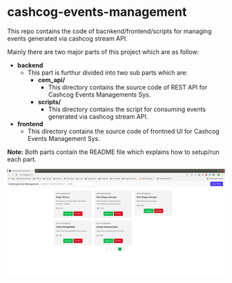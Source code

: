 # cashcog-events-management
This repo contains the code of bacnkend/frontend/scripts for 
managing events generated via cashcog stream API.

Mainly there are two major parts of this project which are
as follow:
* **backend**
  - This part is furthur divided into two sub parts which are:
    * **cem_api/**
      - This directory contains the source code of REST API 
      for Cashcog Events Managements Sys.
    * **scripts/**
      - This directory contains the script for consuming 
      events generated via cashcog stream API.
* **frontend**
  - This directory contains the source code of frontned UI
  for Cashcog Events Management Sys.
  
**Note:** Both parts contain the README file which explains how to
setup/run each part.

![Alt text](./cashcog-board.png?raw=true "Cashcog Events Management Sys.")